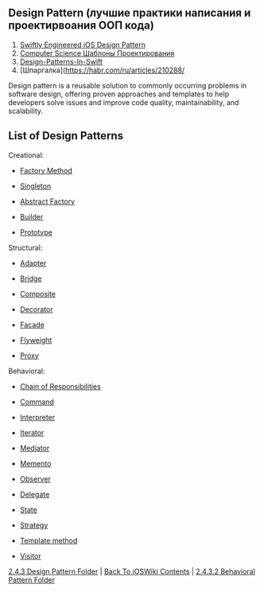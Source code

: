 ## Design Pattern (лучшие практики написания и проектирвоания ООП кода)

1. [Swiftly Engineered iOS Design Pattern](https://daddycoding.com/design-pattern/)
2. [Computer Science Шаблоны Проектирования](https://www.youtube.com/watch?v=7tXC5ReNRAQ&t=216s&ab_channel=Winderton)
3. [Design-Patterns-In-Swift](https://github.com/ochococo/Design-Patterns-In-Swift)
4. [Шпаргалка](https://habr.com/ru/articles/210288/

Design pattern is a reusable solution to commonly occurring problems in software design, offering proven approaches and templates to help developers solve issues and improve code quality, maintainability, and scalability.


## List of Design Patterns

Creational:

* [Factory Method](https://daddycoding.com/2023/03/05/factory-method/)

* [Singleton](./2.4.3.3%20Creational/Singleton.md)

* [Abstract Factory](https://daddycoding.com/2023/03/10/abstract-factory/)

* [Builder](https://daddycoding.com/2023/03/11/builder/)

* [Prototype](https://daddycoding.com/2023/03/12/prototype/)

Structural:

* [Adapter](https://daddycoding.com/2023/03/17/adapter/)

* [Bridge](https://daddycoding.com/2023/03/18/bridge/)

* [Composite](https://daddycoding.com/2023/03/19/composite/)

* [Decorator](./2.4.3.4%20Structural/Decorator.md)

* [Facade](https://daddycoding.com/2023/03/21/facade/)

* [Flyweight](https://daddycoding.com/2023/03/22/flyweight/)

* [Proxy](https://daddycoding.com/2023/03/23/proxy/)

Behavioral:

* [Chain of Responsibilities](https://daddycoding.com/2023/04/07/chain-of-responsibilities/)

* [Command](https://daddycoding.com/2023/04/08/command/)

* [Interpreter](https://daddycoding.com/2023/04/17/interpreter/)

* [Iterator](https://daddycoding.com/2023/04/18/iterator/)

* [Mediator](https://daddycoding.com/2023/04/19/4771/)

* [Memento](https://daddycoding.com/2023/04/20/memento/)

* [Observer](https://daddycoding.com/2023/04/21/observer/)

* [Delegate](./2.4.3.2%20Behavioral/Delegate.md)

* [State](./2.4.3.2%20Behavioral/State.md)

* [Strategy](https://daddycoding.com/2023/04/23/strategy/)

* [Template method](https://daddycoding.com/2023/04/24/template-method/)

* [Visitor](https://daddycoding.com/2023/04/25/visitor/)

[2.4.3 Design Pattern Folder](../2.4.3%20DesignPattern/) | [Back To iOSWiki Contents](https://github.com/eldaroid/iOSWiki) | [2.4.3.2 Behavioral Pattern Folder](./2.4.3.2%20Behavioral/)
